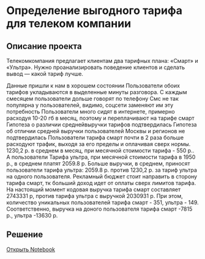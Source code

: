 # Определение выгодного тарифа для телеком компании
## Описание проекта

Телекомкомпания предлагает клиентам два тарифных плана: «Смарт» и «Ультра». Нужно проанализировать поведение клиентов и сделать вывод — какой тариф лучше.

Данные пришли к нам в хорошем состоянии Пользователи обоих тарифов укладываются в выделенные минуты разговора. С каждым смесяцем пользователи дольше говорят по телефону Смс не так популярна у пользователей, видимо, соцсети заменяют им эту потребность Пользователи много сидят в интернете, примерно расходуя 10-20 гб в месяц, поэтому и переплачивают на тарифе смарт Гипотеза о различии среднейвыручки тарифов подтвердилась Гипотеза об отличии средней выручки пользователей Москвы и регионов не подтвердилась Пользователи тарифа смарт почти в 2 раза больше расходуют трафик, выходя за его пределы и оплачивая сверх нормы. 1230,2 р. в среднем в месяц, при месячной стоимости тарифа - 550 р.. А пользователи Тарифа ультра, при месячной стоимости тарифа в 1950 р., в среднем платят 2059.8 р. Больше выручки, в среднем, приносят пользователи тарифа ультра: 2059.8 р. против 1230,2 р. за тариф ультра на одного пользователя. Рекламный бюджет стоит направить в сторону тарифа смарт, тк больший доход идет от оплаты сверх лимитов тарифа. На настоящий момент кодовая выручка тарифа смарт составляет 2743331 р, против тарифа ультра с выручкой 2030931 р. При этом, количество уникальных пользователей тарифа смарт - 351, ультра - 149. Соответственно, выручка на доного пользователя тарифа смарт -7815 р., ультра -13630 р.
## Решение
[Открыть Notebook](https://github.com/S1udent/yandex-practicum/blob/main/4-Определение%20выгодного%20тарифа%20для%20телеком%20компании/Определение%20выгодного%20тарифа%20телеком%20компании.ipynb)
